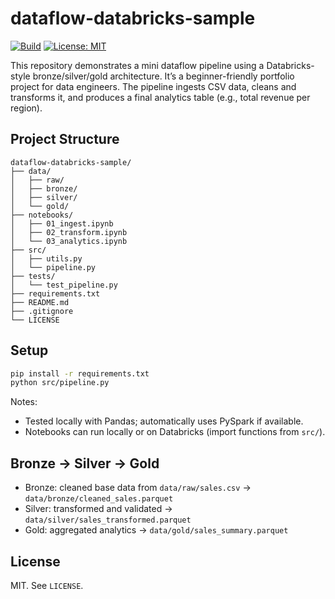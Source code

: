 # dataflow-databricks-sample

[![Build](https://github.com/JK-77/dataflow-databricks-sample/actions/workflows/ci.yml/badge.svg)](https://github.com/JK-77/dataflow-databricks-sample/actions/workflows/ci.yml)
[![License: MIT](https://img.shields.io/badge/License-MIT-yellow.svg)](LICENSE)

This repository demonstrates a mini dataflow pipeline using a Databricks-style bronze/silver/gold architecture. It’s a beginner-friendly portfolio project for data engineers. The pipeline ingests CSV data, cleans and transforms it, and produces a final analytics table (e.g., total revenue per region).

## Project Structure
```
dataflow-databricks-sample/
├── data/
│   ├── raw/
│   ├── bronze/
│   ├── silver/
│   └── gold/
├── notebooks/
│   ├── 01_ingest.ipynb
│   ├── 02_transform.ipynb
│   └── 03_analytics.ipynb
├── src/
│   ├── utils.py
│   └── pipeline.py
├── tests/
│   └── test_pipeline.py
├── requirements.txt
├── README.md
├── .gitignore
└── LICENSE
```

## Setup
```bash
pip install -r requirements.txt
python src/pipeline.py
```

Notes:
- Tested locally with Pandas; automatically uses PySpark if available.
- Notebooks can run locally or on Databricks (import functions from `src/`).

## Bronze → Silver → Gold
- Bronze: cleaned base data from `data/raw/sales.csv` → `data/bronze/cleaned_sales.parquet`
- Silver: transformed and validated → `data/silver/sales_transformed.parquet`
- Gold: aggregated analytics → `data/gold/sales_summary.parquet`

## License
MIT. See `LICENSE`.
